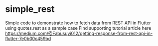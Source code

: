 # simple_rest
Simple code to demonstrate how to fetch data from REST API in Flutter using quotes.rest as a sample case
Find supporting tutorial article here https://medium.com/@Fabusuyi012/getting-response-from-rest-api-in-flutter-7e0b00c459bd
